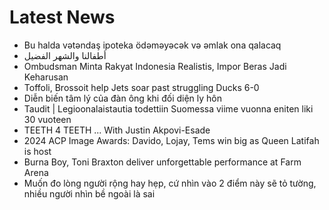 # Latest News
-  Bu halda vətəndaş ipoteka ödəməyəcək və əmlak ona qalacaq
-  أطفالنا والشهر الفضيل
-  Ombudsman Minta Rakyat Indonesia Realistis, Impor Beras Jadi Keharusan
-  Toffoli, Brossoit help Jets soar past struggling Ducks 6-0
-  Diễn biến tâm lý của đàn ông khi đối diện ly hôn
-  Taudit | Legioonalais­tautia todettiin Suomessa viime vuonna eniten liki 30 vuoteen
-  TEETH 4 TEETH ... With Justin Akpovi-Esade
-  2024 ACP Image Awards: Davido, Lojay, Tems win big as Queen Latifah is host
-  Burna Boy, Toni Braxton deliver unforgettable performance at Farm Arena
-  Muốn đo lòng người rộng hay hẹp, cứ nhìn vào 2 điểm này sẽ tỏ tường, nhiều người nhìn bề ngoài là sai
